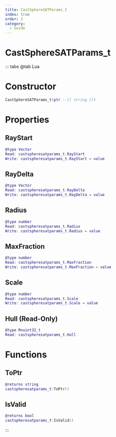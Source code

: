 ```yaml
---
title: CastSphereSATParams_t
index: true
order: 2
category:
  - Guide
---
```


# CastSphereSATParams_t

::: tabs
@tab Lua
# Constructor
```lua
CastSphereSATParams_t(ptr --[[ string ]])
```
# Properties
## RayStart 
```lua
@type Vector
Read: castspheresatparams_t.RayStart
Write: castspheresatparams_t.RayStart = value
```
## RayDelta 
```lua
@type Vector
Read: castspheresatparams_t.RayDelta
Write: castspheresatparams_t.RayDelta = value
```
## Radius 
```lua
@type number
Read: castspheresatparams_t.Radius
Write: castspheresatparams_t.Radius = value
```
## MaxFraction 
```lua
@type number
Read: castspheresatparams_t.MaxFraction
Write: castspheresatparams_t.MaxFraction = value
```
## Scale 
```lua
@type number
Read: castspheresatparams_t.Scale
Write: castspheresatparams_t.Scale = value
```
## Hull (Read-Only)
```lua
@type Rnuint32_t
Read: castspheresatparams_t.Hull
```
# Functions
## ToPtr
```lua
@returns string
castspheresatparams_t:ToPtr()
```
## IsValid
```lua
@returns bool
castspheresatparams_t:IsValid()
```

:::